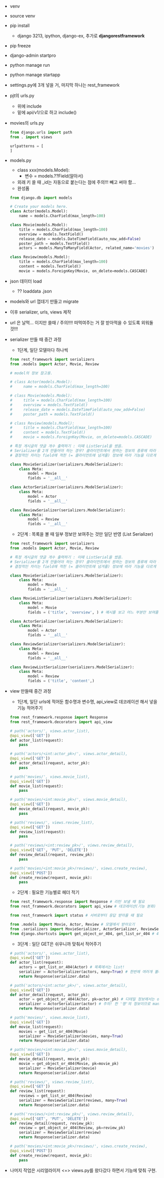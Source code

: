 - venv
- source venv
- pip install
  - django 3213, ipython, django-ex, 추가로 **djangorestframework**
- pip freeze

- django-admin startpro

- python manage run

- python manage startapp

- settings.py에 3개 넣을 거, 마지막 하나는 rest_framework

- pjt의 urls.py

  - 위에 include
  - 밑에 api/v1/으로 하고 include()

- movies의 urls.py

  ```python
  from django.urls import path
  from . import views
  
  urlpatterns = [
  ]
  ```

- models.py

  - class xxx(models.Model):
    - 변수 = models.??Field(알아서)
  - 외래 키 쓸 때 _id는 자동으로 붙는다는 점에 주의!!! 빼고 써야 함...
  - 완성품

  ```python
  from django.db import models
  
  # Create your models here.
  class Actor(models.Model):
      name = models.CharField(max_length=100)
  
  class Movie(models.Model):
      title = models.CharField(max_length=100)
      overview = models.TextField()
      release_date = models.DateTimeField(auto_now_add=False)
      poster_path = models.TextField()
      actors = models.ManyToManyField(Actor, related_name='movies')
  
  class Review(models.Model):
      title = models.CharField(max_length=100)
      content = models.TextField()
      movie = models.ForeignKey(Movie, on_delete=models.CASCADE)
  ```

- json 데이터 load

  - ?? loaddata .json

- models와 url 껍데기 만들고 migrate

- 이후 serializer, urls, views 제작

- url 은 날먹... 이지만 쓸때 / 주의!!!! 떠먹여주는 거 잘 받아먹을 수 있도록 외워둘 것!!!

- serializer 만들 때 중간 과정

  - 1단계, 일단 모델마다 하나씩

  ```python
  from rest_framework import serializers
  from .models import Actor, Movie, Review
  
  # model의 정보 참고용.
  
  # class Actor(models.Model):
  #     name = models.CharField(max_length=100)
  
  # class Movie(models.Model):
  #     title = models.CharField(max_length=100)
  #     overview = models.TextField()
  #     release_date = models.DateTimeField(auto_now_add=False)
  #     poster_path = models.TextField()
  
  # class Review(models.Model):
  #     title = models.CharField(max_length=100)
  #     content = models.TextField()
  #     movie = models.ForeignKey(Movie, on_delete=models.CASCADE)
  
  # 특정 게시글의 댓글 개수 출력하기 : 이때 ListSerial을 썼음.
  # Serializer를 2개 만들어야 하는 경우? 클라이언트에서 원하는 정보의 종류에 따라 다름.
  # 결정적인 차이는 field에 적힌 (= 클라이언트에 넘겨줄) 정보에 따라 기능을 다르게 만든 것!
  
  class MovieSerializer(serializers.ModelSerializer):
      class Meta:
          model = Movie
          fields = '__all__'
  
  class ActorSerializer(serializers.ModelSerializer):
      class Meta:
          model = Actor
          fields = '__all__'
  
  class ReviewSerializer(serializers.ModelSerializer):
      class Meta:
          model = Review
          fields = '__all__'
  ```

  - 2단계 : 목록을 볼 때 일부 정보만 보여주는 것만 일단 반영 (List Serializer)

  ```python
  from rest_framework import serializers
  from .models import Actor, Movie, Review
  
  # 특정 게시글의 댓글 개수 출력하기 : 이때 ListSerial을 썼음.
  # Serializer를 2개 만들어야 하는 경우? 클라이언트에서 원하는 정보의 종류에 따라 다름.
  # 결정적인 차이는 field에 적힌 (= 클라이언트에 넘겨줄) 정보에 따라 기능을 다르게 만든 것!
  
  class MovieSerializer(serializers.ModelSerializer):
      class Meta:
          model = Movie
          fields = '__all__'
  
  class MovieListSerializer(serializers.ModelSerializer):
      class Meta:
          model = Movie
          fields = ('title', 'overview', ) # 예시를 보고 어느 부분만 보여줄지 추려내기!
  
  class ActorSerializer(serializers.ModelSerializer):
      class Meta:
          model = Actor
          fields = '__all__'
  
  class ReviewSerializer(serializers.ModelSerializer):
      class Meta:
          model = Review
          fields = '__all__'
  
  class ReviewListSerializer(serializers.ModelSerializer):
      class Meta:
          model = Review
          fields = ('title', 'content',)
  ```

  

- view 만들때 중간 과정

  - 1단계, 일단 urls에 적어둔 함수명과 변수명, api_view로 데코레이션 해서 넣을 기능 적어주기

  ```python
  from rest_framework.response import Response
  from rest_framework.decorators import api_view
  
  # path('actors/', views.actor_list),
  @api_view(['GET'])
  def actor_list(request):
      pass
  
  # path('actors/<int:actor_pk>/', views.actor_detail),
  @api_view(['GET'])
  def actor_detail(request, actor_pk):
      pass
  
  # path('movies/', views.movie_list),
  @api_view(['GET'])
  def movie_list(request):
      pass
  
  # path('movies/<int:movie_pk>/', views.movie_detail),
  @api_view(['GET'])
  def movie_detail(request, movie_pk):
      pass
  
  # path('reviews/', views.review_list),
  @api_view(['GET'])
  def review_list(request):
      pass
  
  # path('reviews/<int:review_pk>/', views.review_detail),
  @api_view(['GET', 'PUT', 'DELETE'])
  def review_detail(request, review_pk):
      pass
  
  # path('movies/<int:movie_pk>/reviews/', views.create_review),
  @api_view(['POST'])
  def create_review(request, movie_pk):
      pass
  ```

  - 2단계 : 필요한 기능별로 헤더 적기

  ```python
  from rest_framework.response import Response # 리턴 보낼 때 필요
  from rest_framework.decorators import api_view # 데코레이션(기능 분화)
  
  from rest_framework import status # 서버로부터 응답 받아올 때 필요
  
  from .models import Movie, Actor, Review # 모델에서 받아오기
  from .serializers import MovieSerializer, ActorSerializer, ReviewSerializer # 시리얼라이저에서 받아오기
  from django.shortcuts import get_object_or_404, get_list_or_404 # 404 에러냐 아니냐 판별
  ```

  - 3단계 : 일단 GET은 쉬우니까 맞춰서 적어주기

  ```python
  # path('actors/', views.actor_list),
  @api_view(['GET'])
  def actor_list(request):
      actors = get_list_or_404(Actor) # 목록에서는 list!
      serializer = ActorSerializer(actors, many=True) # 한번에 여러개 불러올 때는 many
      return Response(serializer.data)
  
  # path('actors/<int:actor_pk>/', views.actor_detail),
  @api_view(['GET'])
  def actor_detail(request, actor_pk):
      actor = get_object_or_404(Actor, pk=actor_pk) # 디테일 정보에서는 object
      serializer = ActorSerializer(actor) # 주의! 한 '명'의 정보이므로 many가 아님
      return Response(serializer.data)
  
  # path('movies/', views.movie_list),
  @api_view(['GET'])
  def movie_list(request):
      movies = get_list_or_404(Movie)
      serializer = MovieSerializer(movies, many=True)
      return Response(serializer.data)
  
  # path('movies/<int:movie_pk>/', views.movie_detail),
  @api_view(['GET'])
  def movie_detail(request, movie_pk):
      movie = get_object_or_404(Movie, pk=movie_pk)
      serializer = MovieSerializer(movie)
      return Response(serializer.data)
  
  # path('reviews/', views.review_list),
  @api_view(['GET'])
  def review_list(request):
      reviews = get_list_or_404(Review)
      serializer = ReviewSerializer(reviews, many=True)
      return Response(serializer.data)
  
  # path('reviews/<int:review_pk>/', views.review_detail),
  @api_view(['GET', 'PUT', 'DELETE'])
  def review_detail(request, review_pk):
      review = get_object_or_404(Review, pk=review_pk)
      serializer = ReviewSerializer(review)
      return Response(serializer.data)
  
  # path('movies/<int:movie_pk>/reviews/', views.create_review),
  @api_view(['POST'])
  def create_review(request, movie_pk):
      pass
  ```

- 나머지 작업은 시리얼라이저 <=> views.py를 왔다갔다 하면서 기능에 맞춰 구현.